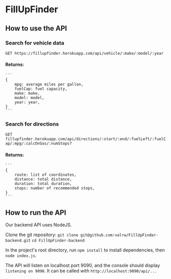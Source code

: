 # FillUpFinder

## How to use the API
### Search for vehicle data
`GET https://fillupfinder.herokuapp.com/api/vehicle/:make/:model/:year`
#### Returns:
    ```
    {
        mpg: average miles per gallon,
        fuelCap: fuel capacity,
        make: make,
        model: model,
        year: year,
    }
    ```

### Search for directions
`GET fillupfinder.herokuapp.com/api/directions/:start/:end/:fuelLeft/:fuelCap/:mpg/:calcOnGas/:numStops?`
#### Returns:
    ```
    {
        route: list of coordinates,
        distance: total distance,
        duration: total duration,
        stops: number of recommended stops,
    }
    ```

## How to run the API
Our backend API uses NodeJS.

Clone the git repository:
`git clone git@github.com:valrw/FillUpFinder-backend.git`
`cd FillUpFinder-backend`

In the project's root directory, run
`npm install`
to install dependencies, then
`node index.js`.

The API will listen on localhost port 9090, and the console should display `listening on 9090`.
It can be called with `http://localhost:9090/api/...`